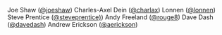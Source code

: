 Joe Shaw ([@joeshaw](https://github.com/joeshaw))
Charles-Axel Dein ([@charlax](https://github.com/charlax))
Lonnen ([@lonnen](https://github.com/lonnen))
Steve Prentice ([@steveprentice)](https://github.com/steveprentice))
Andy Freeland ([@rouge8](https://github.com/rouge8))
Dave Dash ([@davedash](https://github.com/davedash))
Andrew Erickson ([@aerickson](https://github.com/aerickson))